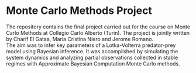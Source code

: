 # Monte Carlo Methods Project

The repository contains the final project carried out for the course on Monte Carlo Methods at Collegio Carlo Alberto (Turin).
The project is jointly written by Charif El Gataa, Maria Cristina Niero and Jerome Romano. <br>
The aim was to infer key parameters of a Lotka-Volterra predator-prey model using Bayesian inference. It was accomplished by simulating the system dynamics and analyzing partial observations collected in stable regimes with Approximate Bayesian Computation Monte Carlo methods.
